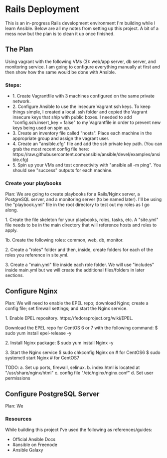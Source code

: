 <h1>Rails Deployment</h1>

This is an in-progress Rails development environment I'm building while I learn Ansible.  Below are all my notes from setting up this project.  A bit of a mess now but the plan is to clean it up once finished.

<h2>The Plan</h2>
Using vagrant with the following VMs (3): web/app server, db server, and monitoring service.  I am going to configure everything manually at first and then show how the same would be done with Ansible.

<h3>Steps:</h3>
<ul>
	<li>1.  Create Vagrantfile with 3 machines configured on the same private network.</li>
	<li>2.  Configure Ansible to use the insecure Vagrant ssh keys.  To keep things simple, I created a local .ssh folder and copied the Vagrant insecure keys that ship with public boxes.  I needed to add "config.ssh.insert_key = false" to my Vagrantfile in order to prevent new keys being used on spin up.  </li>
	<li>3.  Create an inventory file called "hosts".  Place each machine in the appropriate group and assign the vagrant user. </li>
	<li>4. Create an "ansible.cfg" file and add the ssh private key path.  (You can grab the most recent config file here: https://raw.githubusercontent.com/ansible/ansible/devel/examples/ansible.cfg)</li>
	<li>5. Spin up your VMs and test connectivity with "ansible all -m ping".  You should see "success" outputs for each machine. </li>
</ul>

<h3>Create your playbooks</h3>
<p>Plan:  We are going to create playbooks for a Rails/Nginx server, a PostgreSQL server, and a monitoring server (to be named later).  I'll be using the "playbook.yml" file in the root directory to test out my roles as I go along.</p>
<p>1.  Create the file skeleton for your playbooks, roles, tasks, etc.  A "site.yml" file needs to be in the main directory that will reference hosts and roles to apply.</p>
<p>1b.  Create the following roles: common, web, db, monitor.</p>
<p>2.  Create a "roles" folder and then, inside, create folders for each of the roles you reference in site.yml.</p>
<p>3. Create a "main.yml" file inside each role folder.  We will use "includes" inside main.yml but we will create the additional files/folders in later sections.</p>

<h2>Configure Nginx</h2>
<p>Plan: We will need to enable the EPEL repo; download Nginx; create a config file; set firewall settings; and start the Nginx service.</p>

<p>1.  Enable EPEL repository.  https://fedoraproject.org/wiki/EPEL.  

Download the EPEL repo for CentOS 6 or 7 with the following command:
$ sudo yum install epel-release -y
</p>
<p>2.  Install Nginx package:
$ sudo yum install Nginx -y
</p>
<p>3.  Start the Nginx service
$ sudo chkconfig Nginx on # for CentOS6
$ sudo systemctl start Nginx # for CentOS7
</p>
<p>TODO:
a. Set up ports, firewall, selinux.
b. index.html is located at "/usr/share/nginx/html"
c. config file "/etc/nginx/nginx.conf"
d. Set user permissions
</p>
<h2>Configure PostgreSQL Server</h2>
<p>Plan: We
</p>

<h3>Resources</h3>
While building this project I've used the following as references/guides:
<ul>
<li>Official Ansible Docs</li>
<li>#ansible on Freenode</li>
<li>Ansible Galaxy</li>
</ul>